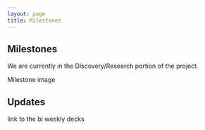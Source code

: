 ```yaml
---
layout: page
title: Milestones
---
```


## Milestones

We are currently in the Discovery/Research portion of the project. 

Milestone image


## Updates
link to the bi weekly decks



